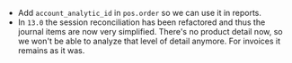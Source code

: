 - Add `account_analytic_id` in `pos.order` so we can use it in reports.
- In `13.0` the session reconciliation has been refactored and thus the
  journal items are now very simplified. There's no product detail now,
  so we won't be able to analyze that level of detail anymore. For
  invoices it remains as it was.

